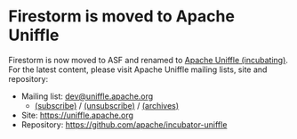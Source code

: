 # Firestorm is moved to Apache Uniffle

Firestorm is now moved to ASF and renamed to [Apache Uniffle (incubating)](https://github.com/apache/incubator-uniffle).  
For the latest content, please visit Apache Uniffle mailing lists, site and repository:

- Mailing list: dev@uniffle.apache.org
  - [(subscribe)](mailto:dev-subscribe@uniffle.apache.org?subject=(send%20this%20email%20to%20subscribe)) / [(unsubscribe)](mailto:dev-unsubscribe@uniffle.apache.org?subject=(send%20this%20email%20to%20unsubscribe)) / [(archives)](https://lists.apache.org/list.html?dev@uniffle.apache.org)
- Site: https://uniffle.apache.org
- Repository: https://github.com/apache/incubator-uniffle
